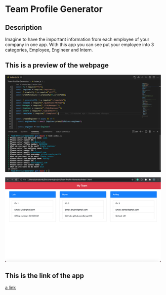 # Team Profile Generator

## Description

Imagine to have the important information from each employee of your company in one app. With this app you can see put your employee into 3 categories, Employee, Engineer and Intern.

## This is a preview of the webpage

![vscode](assets/images/My-team-vscode.png)

![HTML](assets/images/My-team-html.png)

## This is the link of the app

[a link](https://github.com/salvadordiaz1222/Team-Profile-Generator)
